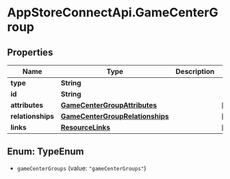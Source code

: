 # AppStoreConnectApi.GameCenterGroup

## Properties

Name | Type | Description | Notes
------------ | ------------- | ------------- | -------------
**type** | **String** |  | 
**id** | **String** |  | 
**attributes** | [**GameCenterGroupAttributes**](GameCenterGroupAttributes.md) |  | [optional] 
**relationships** | [**GameCenterGroupRelationships**](GameCenterGroupRelationships.md) |  | [optional] 
**links** | [**ResourceLinks**](ResourceLinks.md) |  | [optional] 



## Enum: TypeEnum


* `gameCenterGroups` (value: `"gameCenterGroups"`)




